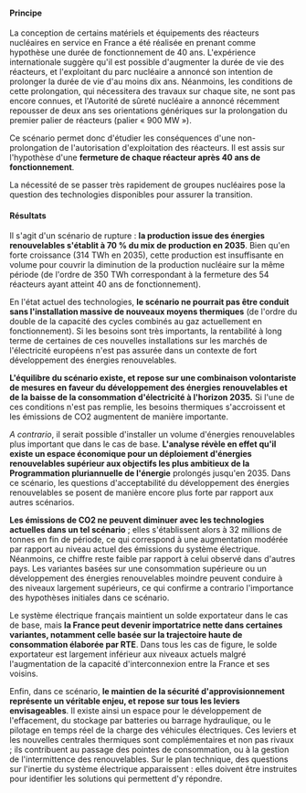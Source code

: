 #### Principe

La conception de certains matériels et équipements des réacteurs nucléaires en service en France a été réalisée en prenant comme hypothèse une durée de fonctionnement de 40 ans. L'expérience internationale suggère qu'il est possible d'augmenter la durée de vie des réacteurs, et l'exploitant du parc nucléaire a annoncé son intention de prolonger la durée de vie d'au moins dix ans. Néanmoins, les conditions de cette prolongation, qui nécessitera des travaux sur chaque site, ne sont pas encore connues, et l'Autorité de sûreté nucléaire a annoncé récemment repousser de deux ans ses orientations génériques sur la prolongation du premier palier de réacteurs (palier « 900 MW »).

Ce scénario permet donc d'étudier les conséquences d'une non-prolongation de l'autorisation d'exploitation des réacteurs. Il est assis sur l'hypothèse d'une **fermeture de chaque réacteur après 40 ans de fonctionnement**.

La nécessité de se passer très rapidement de groupes nucléaires pose la question des technologies disponibles pour assurer la transition.

#### Résultats

Il s'agit d'un scénario de rupture : **la production issue des énergies renouvelables s'établit à 70 % du mix de production en 2035**. Bien qu'en forte croissance (314 TWh en 2035), cette production est insuffisante en volume pour couvrir la diminution de la production nucléaire sur la même période (de l'ordre de 350 TWh correspondant à la fermeture des 54 réacteurs ayant atteint 40 ans de fonctionnement).

En l'état actuel des technologies, **le scénario ne pourrait pas être conduit sans l'installation massive de nouveaux moyens thermiques** (de l'ordre du double de la capacité des cycles combinés au gaz actuellement en fonctionnement). Si les besoins sont très importants, la rentabilité à long terme de certaines de ces nouvelles installations sur les marchés de l'électricité européens n'est pas assurée dans un contexte de fort développement des énergies renouvelables.

**L'équilibre du scénario existe, et repose sur une combinaison volontariste de mesures en faveur du développement des énergies renouvelables et de la baisse de la consommation d'électricité à l'horizon 2035.** Si l'une de ces conditions n'est pas remplie, les besoins thermiques s'accroissent et les émissions de CO2 augmentent de manière importante.

*A contrario*, il serait possible d'installer un volume d'énergies renouvelables plus important que dans le cas de base. **L'analyse révèle en effet qu'il existe un espace économique pour un déploiement d'énergies renouvelables supérieur aux objectifs les plus ambitieux de la Programmation pluriannuelle de l'énergie** prolongés jusqu'en 2035. Dans ce scénario, les questions d'acceptabilité du développement des énergies renouvelables se posent de manière encore plus forte par rapport aux autres scénarios.

**Les émissions de CO2 ne peuvent diminuer avec les technologies actuelles dans un tel scénario** ; elles s'établissent alors à 32 millions de tonnes en fin de période, ce qui correspond à une augmentation modérée par rapport au niveau actuel des émissions du système électrique. Néanmoins, ce chiffre reste faible par rapport à celui observé dans d'autres pays. Les variantes basées sur une consommation supérieure ou un développement des énergies renouvelables moindre peuvent conduire à des niveaux largement supérieurs, ce qui confirme a contrario l'importance des hypothèses initiales dans ce scénario.

Le système électrique français maintient un solde exportateur dans le cas de base, mais **la France peut devenir importatrice nette dans certaines variantes, notamment celle basée sur la trajectoire haute de consommation élaborée par RTE**. Dans tous les cas de figure, le solde exportateur est largement inférieur aux niveaux actuels malgré l'augmentation de la capacité d'interconnexion entre la France et ses voisins.

Enfin, dans ce scénario, **le maintien de la sécurité d'approvisionnement représente un véritable enjeu, et repose sur tous les leviers envisageables**. Il existe ainsi un espace pour le développement de l'effacement, du stockage par batteries ou barrage hydraulique, ou le pilotage en temps réel de la charge des véhicules électriques. Ces leviers et les nouvelles centrales thermiques sont complémentaires et non pas rivaux ; ils contribuent au passage des pointes de consommation, ou à la gestion de l'intermittence des renouvelables. Sur le plan technique, des questions sur l'inertie du système électrique apparaissent : elles doivent être instruites pour identifier les solutions qui permettent d'y répondre.
